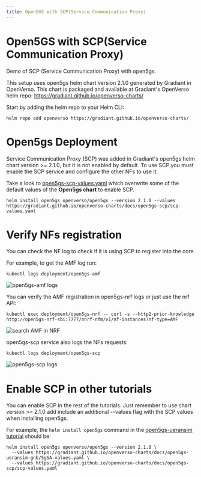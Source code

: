 ```yaml
---
title: Open5GS with SCP(Service Communication Proxy) 
--- 
```


# Open5GS with SCP(Service Communication Proxy)

Demo of SCP (Service Communication Proxy) with open5gs.

This setup uses open5gs helm chart version 2.1.0 generated by Gradiant in OpenVerso. This chart is packaged and available at Gradiant's OpenVerso helm repo: https://gradiant.github.io/openverso-charts/

Start by adding the helm repo to your Helm CLI:

```
helm repo add openverso https://gradiant.github.io/openverso-charts/
```

# Open5gs Deployment

Service Communication Proxy (SCP) was added in Gradiant's open5gs helm chart version >= 2.1.0, but it is not enabled by default. To use SCP you must enable the SCP service and configure the other NFs to use it.

Take a look to [open5gs-scp-values.yaml](https://gradiant.github.io/openverso-charts/docs/open5gs-scp/scp-values.yaml) which overwrite some of the default values of the **Open5gs chart** to enable SCP.

```
helm install open5gs openverso/open5gs --version 2.1.0 --values https://gradiant.github.io/openverso-charts/docs/open5gs-scp/scp-values.yaml
```

# Verify NFs registration

You can check the NF log to check if it is using SCP to register into the core. 

For example, to get the AMF log run:

```
kubectl logs deployment/open5gs-amf
```
![open5gs-amf logs](https://raw.githubusercontent.com/Gradiant/openverso-charts/gh-pages/docs/open5gs-scp/screenshots/logs-amf.png "open5gs-amf logs")

You can verify the AMF registration in open5gs-nrf logs or just use the nrf API:

```
kubectl exec deployment/open5gs-nrf -- curl -s --http2-prior-knowledge http://open5gs-nrf-sbi:7777/nnrf-nfm/v1/nf-instances?nf-type=AMF
```


![search AMF in NRF](https://raw.githubusercontent.com/Gradiant/openverso-charts/gh-pages/docs/open5gs-scp/screenshots/nrf-request.png "search AMF in NRF")


open5gs-scp service also logs the NFs requests:

```
kubectl logs deployment/open5gs-scp
```

![open5gs-scp logs](https://raw.githubusercontent.com/Gradiant/openverso-charts/gh-pages/docs/open5gs-scp/screenshots/logs-scp.png "open5gs-scp logs")



# Enable SCP in other tutorials

You can enable SCP in the rest of the tutorials. Just remember to use chart version >= 2.1.0 add include an additional --values flag with the SCP values when installing open5gs.

For example, the `helm install open5gs` command in the [open5gs-ueransim tutorial](https://gradiant.github.io/openverso-charts/open5gs-ueransim-gnb.html) should be:

```
helm install open5gs openverso/open5gs --version 2.1.0 \
  --values https://gradiant.github.io/openverso-charts/docs/open5gs-ueransim-gnb/5gSA-values.yaml \
  --values https://gradiant.github.io/openverso-charts/docs/open5gs-scp/scp-values.yaml
```
